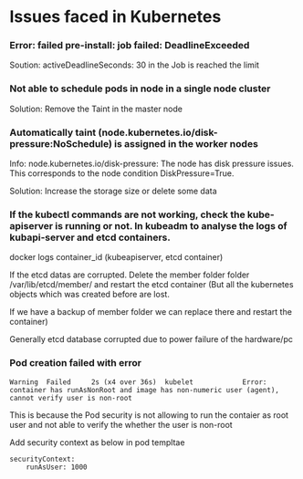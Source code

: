 # Issues faced in Kubernetes

### Error: failed pre-install: job failed: DeadlineExceeded
Soution: activeDeadlineSeconds: 30 in the Job is reached the limit

### Not able to schedule pods in node in a single node cluster
Solution: Remove the Taint in the master node
  
### Automatically taint (node.kubernetes.io/disk-pressure:NoSchedule) is assigned in the worker nodes
Info: node.kubernetes.io/disk-pressure: The node has disk pressure issues. This corresponds to the node condition DiskPressure=True.

Solution: Increase the storage size or delete some data
  
### If the kubectl commands are not working, check the kube-apiserver is running or not. In kubeadm to analyse the logs of kubapi-server and etcd containers.
docker logs container_id (kubeapiserver, etcd container)

If the etcd datas are corrupted. Delete the member folder folder /var/lib/etcd/member/ and restart the etcd container (But all the kubernetes objects which was created before are lost. 

If we have a backup of member folder we can replace there and restart the container)

Generally etcd database corrupted due to power failure of the hardware/pc

### Pod creation failed with error
```
Warning  Failed     2s (x4 over 36s)  kubelet            Error: container has runAsNonRoot and image has non-numeric user (agent), cannot verify user is non-root
```

This is because the Pod security is not allowing to run the contaier as root user and not able to verify the whether the user is non-root

Add security context as below in pod templtae
```
securityContext:
    runAsUser: 1000
```
